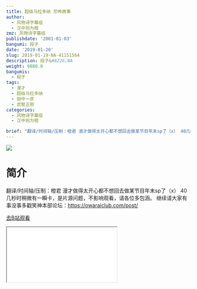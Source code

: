 ```yaml
---
title: 超级马拉多纳 恐怖故事
author:
  - 风物诗字幕组
  - 汉中则为橙
zmz: 风物诗字幕组
publishdate: '2001-01-03'
bangumi: 段子
date: '2019-01-20'
slug: 2019-01-19-NA-41151564
description: 段子&#8226;NA
weight: 9880.0
bangumis:
  - 段子
tags:
  - 漫才
  - 超级马拉多纳
  - 田中一彦
  - 武智正刚
categories:
  - 风物诗字幕组
  - 汉中则为橙

brief: "翻译/时间轴/压制：橙君 漫才做得太开心都不想回去做某节目年末sp了（x） 40几秒时稍微有一瞬卡，是片源问题，不影响观看，请各位多包涵。 继续请大家有事没事多戳笑神本部论坛：https://owaraiclub.com/post/"
---
```

![](https://i.imgur.com/gReA4xr.jpg)
# 简介  
翻译/时间轴/压制：橙君
漫才做得太开心都不想回去做某节目年末sp了（x）
40几秒时稍微有一瞬卡，是片源问题，不影响观看，请各位多包涵。
继续请大家有事没事多戳笑神本部论坛：https://owaraiclub.com/post/  

[去B站观看](https://www.bilibili.com/video/av41151564/)
<div class ="resp-container"><iframe class="testiframe" src="//player.bilibili.com/player.html?aid=41151564"", scrolling="no", allowfullscreen="true" > </iframe></div> 
